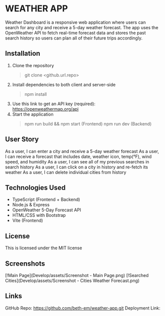 # WEATHER APP

Weather Dashboard is a responsive web application where users can search for any city and receive a 5-day weather forecast. The app uses the OpenWeather API to fetch real-time forecast data and stores the past search history so users can plan all of their future trips accordingly.

## Installation
1. Clone the repository
    > git clone <github.url.repo>
2. Install dependencies to both client and server-side
    > npm install
3. Use this link to get an API key (required): https://openweathermap.org/api
4. Start the application
    > npm run build && npm start (Frontend)
    > npm run dev (Backend)

## User Story
As a user, I can enter a city and receive a 5-day weather forecast
As a user, I can receive a forecast that includes date, weather icon, temp(°F), wind speed, and humidity
As a user, I can see all of my previous searches in search history
As a user, I can click on a city in history and re-fetch its weather
As a user, I can delete individual cities from history

## Technologies Used
* TypeScript (Frontend + Backend)
* Node.js & Express
* OpenWeather 5-Day Forecast API
* HTML/CSS with Bootstrap
* Vite (Frontend)

## License
This is licensed under the MIT license

## Screenshots
[!Main Page](Develop/assets/Screenshot - Main Page.png)
[!Searched Cities](Develop/assets/Screenshot - Cities Weather Forecast.png)

## Links
GitHub Repo: https://github.com/beth-em/weather-app.git
Deployment Link: 